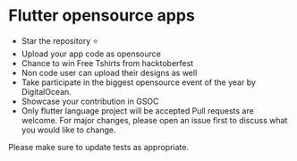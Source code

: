
# Flutter opensource apps

* Star the repository ⭐
* Upload your app code as opensource
* Chance to win Free Tshirts from hacktoberfest
* Non code user can upload their designs as well
* Take participate in the biggest opensource event of the year by DigitalOcean.
* Showcase your contribution in GSOC
* Only flutter language project will be accepted
Pull requests are welcome. For major changes, please open an issue first to discuss what you would like to change.

Please make sure to update tests as appropriate.
